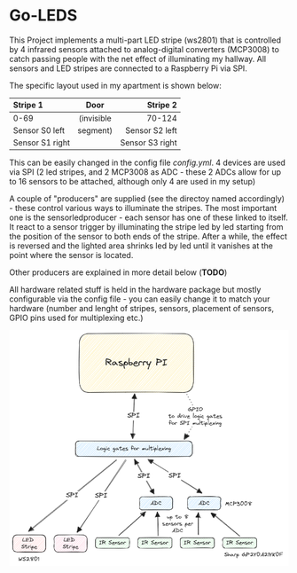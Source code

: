 # Go-LEDS

This Project implements a multi-part LED stripe (ws2801) that is
controlled by 4 infrared sensors attached to analog-digital converters
(MCP3008) to catch passing people with the net effect of illuminating
my hallway.  All sensors and LED stripes are connected to a Raspberry
Pi via SPI.

The specific layout used in my apartment is shown below:

| Stripe 1        | Door       | Stripe 2        |
|:----------------|:----------:|----------------:|
| 0-69            | (invisible | 70-124          |
| Sensor S0 left  | segment)   | Sensor S2 left  |
| Sensor S1 right |            | Sensor S3 right |

This can be easily changed in the config file _config.yml_. 4 devices are used via
SPI (2 led stripes, and 2 MCP3008 as ADC - these 2 ADCs allow for up
to 16 sensors to be attached, although only 4 are used in my setup)

A couple of "producers" are supplied (see the directoy named
accordingly) - these control various ways to illuminate the
stripes. The most important one is the sensorledproducer - each sensor
has one of these linked to itself. It react to a sensor trigger by
illuminating the stripe led by led starting from the position of the
sensor to both ends of the stripe. After a while, the effect is
reversed and the lighted area shrinks led by led until it vanishes at
the point where the sensor is located.

Other producers are explained in more detail below (**TODO**)

All hardware related stuff is held in the hardware package but mostly
configurable via the config file - you can easily change
it to match your hardware (number and lenght of stripes, sensors, placement of
sensors, GPIO pins used for multiplexing etc.)

![Overview](docs/overview.png)

